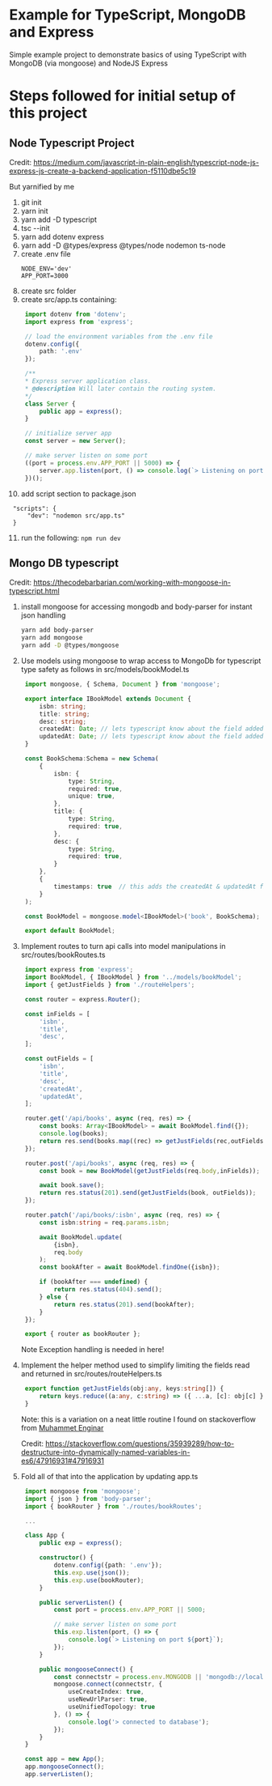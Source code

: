 
# Example for TypeScript, MongoDB and Express

Simple example project to demonstrate basics of using TypeScript with MongoDB (via mongoose) and NodeJS Express

# Steps followed for initial setup of this project

## Node Typescript Project

Credit: https://medium.com/javascript-in-plain-english/typescript-node-js-express-js-create-a-backend-application-f5110dbe5c19

But yarnified by me

1. git init
2. yarn init
3. yarn add -D typescript 
4. tsc --init
5. yarn add dotenv express
6. yarn add -D @types/express @types/node nodemon ts-node 
7. create .env file
   ```
   NODE_ENV='dev'
   APP_PORT=3000
   ```
8. create src folder
9. create src/app.ts containing:
   ```typescript
    import dotenv from 'dotenv';
    import express from 'express';

    // load the environment variables from the .env file
    dotenv.config({
        path: '.env'
    });

    /**
    * Express server application class.
    * @description Will later contain the routing system.
    */
    class Server {
        public app = express();
    }

    // initialize server app
    const server = new Server();

    // make server listen on some port
    ((port = process.env.APP_PORT || 5000) => {
        server.app.listen(port, () => console.log(`> Listening on port ${port}`));
    })();
   ```
10. add script section to package.json
   ```
    "scripts": {
        "dev": "nodemon src/app.ts"
    }
   ```
11. run the following: `npm run dev`

## Mongo DB typescript

Credit: https://thecodebarbarian.com/working-with-mongoose-in-typescript.html


1. install mongoose for accessing mongodb and body-parser for instant json handling
   ```bash
   yarn add body-parser
   yarn add mongoose
   yarn add -D @types/mongoose
   ```
2. Use models using mongoose to wrap access to MongoDb for typescript type safety as follows in src/models/bookModel.ts
   ```typescript
    import mongoose, { Schema, Document } from 'mongoose';

    export interface IBookModel extends Document {
        isbn: string;
        title: string;
        desc: string;
        createdAt: Date; // lets typescript know about the field added by the Schema setting 'timestamps: true'
        updatedAt: Date; // lets typescript know about the field added by the Schema setting 'timestamps: true'
    }

    const BookSchema:Schema = new Schema(
        {
            isbn: {
                type: String,
                required: true,
                unique: true,
            },
            title: {
                type: String,
                required: true,
            },
            desc: {
                type: String,
                required: true,
            }
        },
        {
            timestamps: true  // this adds the createdAt & updatedAt fields
        }
    );

    const BookModel = mongoose.model<IBookModel>('book', BookSchema);

    export default BookModel;
   ```
3. Implement routes to turn api calls into model manipulations in src/routes/bookRoutes.ts
   ```typescript
    import express from 'express';
    import BookModel, { IBookModel } from '../models/bookModel';
    import { getJustFields } from './routeHelpers';

    const router = express.Router();

    const inFields = [
        'isbn',
        'title',
        'desc',
    ];

    const outFields = [
        'isbn',
        'title',
        'desc',
        'createdAt',
        'updatedAt',
    ];

    router.get('/api/books', async (req, res) => {
        const books: Array<IBookModel> = await BookModel.find({});
        console.log(books);
        return res.send(books.map((rec) => getJustFields(rec,outFields)));
    });

    router.post('/api/books', async (req, res) => {
        const book = new BookModel(getJustFields(req.body,inFields));

        await book.save();
        return res.status(201).send(getJustFields(book, outFields));
    });

    router.patch('/api/books/:isbn', async (req, res) => {
        const isbn:string = req.params.isbn;

        await BookModel.update(
            {isbn},
            req.body
        );
        const bookAfter = await BookModel.findOne({isbn});

        if (bookAfter === undefined) {
            return res.status(404).send();
        } else {
            return res.status(201).send(bookAfter);
        }
    });

    export { router as bookRouter };
   ```
   Note Exception handling is needed in here!

4. Implement the helper method used to simplify limiting the fields read and returned in src/routes/routeHelpers.ts
   ```typescript
    export function getJustFields(obj:any, keys:string[]) {
        return keys.reduce((a:any, c:string) => ({ ...a, [c]: obj[c] }), {});
    }
   ```
   Note: this is a variation on a neat little routine I found on stackoverflow from [Muhammet Enginar](https://stackoverflow.com/users/9125072/muhammet-enginar)

   Credit: https://stackoverflow.com/questions/35939289/how-to-destructure-into-dynamically-named-variables-in-es6/47916931#47916931

5. Fold all of that into the application by updating app.ts
   ```typescript
    import mongoose from 'mongoose';
    import { json } from 'body-parser';
    import { bookRouter } from './routes/bookRoutes';

    ...

    class App {
        public exp = express();

        constructor() {
            dotenv.config({path: '.env'});
            this.exp.use(json());
            this.exp.use(bookRouter);
        }

        public serverListen() {
            const port = process.env.APP_PORT || 5000;

            // make server listen on some port
            this.exp.listen(port, () => {
                console.log(`> Listening on port ${port}`);
            });
        }

        public mongooseConnect() {
            const connectstr = process.env.MONGODB || 'mongodb://localhost:27017/envmissing';
            mongoose.connect(connectstr, {
                useCreateIndex: true,
                useNewUrlParser: true,
                useUnifiedTopology: true
            }, () => {
                console.log('> connected to database');
            });
        }
    }

    const app = new App();
    app.mongooseConnect();
    app.serverListen();
   ```

